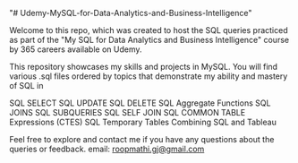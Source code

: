 "# Udemy-MySQL-for-Data-Analytics-and-Business-Intelligence" 

Welcome to this repo, which was created to host the SQL queries practiced as part of the "My SQL for Data Analytics and Business Intelligence"  course by 365 careers 
available on Udemy.

This repository showcases my skills and projects in MySQL. You will find various .sql files ordered by topics  that demonstrate my ability and mastery of SQL in 

SQL SELECT 
SQL UPDATE
SQL DELETE 
SQL Aggregate Functions 
SQL JOINS
SQL SUBQUERIES
SQL SELF JOIN
SQL COMMON TABLE Expressions (CTES)
SQL Temporary Tables 
Combining SQL and Tableau

 Feel free to explore and contact me if you have any questions about the queries or feedback. email: roopmathi.gj@gmail.com
